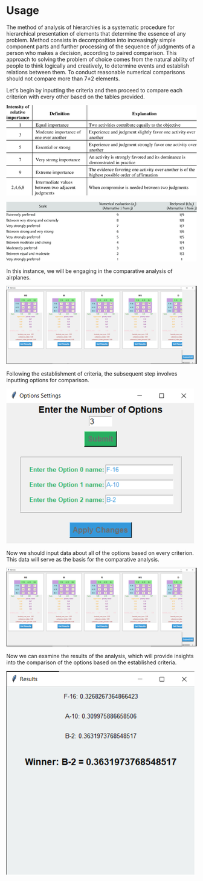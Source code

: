 # Usage

The method of analysis of hierarchies is a systematic procedure for hierarchical
presentation of elements that determine the essence of any problem. Method
consists in decomposition into increasingly simple component parts and further
processing of the sequence of judgments of a person who makes a decision, according to
paired comparison. This approach to solving the problem of choice comes from
the natural ability of people to think logically and creatively, to determine events and
establish relations between them. To conduct reasonable
numerical comparisons should not compare more than 7±2 elements.

Let's begin by inputting the criteria and then proceed to compare each criterion with every other based on the tables provided.

![Saatys-scale1](https://github.com/Bohdan-Somriakov/decision_maker/blob/main/assets/criteria_description/Saatys-scale-of-relative-importance.png)

![Saatys-scale2](https://github.com/Bohdan-Somriakov/decision_maker/blob/main/assets/criteria_description/Saatys-scale-of-relative-importance-SAATY-2005.png)

In this instance, we will be engaging in the comparative analysis of airplanes.

![criteria](https://github.com/Bohdan-Somriakov/decision_maker/blob/main/assets/program_output/compare.png)

Following the establishment of criteria, the subsequent step involves inputting options for comparison.

![options](https://github.com/Bohdan-Somriakov/decision_maker/blob/main/assets/program_output/options.png)

Now we should input data about all of the options based on every criterion. This data will serve as the basis for the comparative analysis.

![compare](https://github.com/Bohdan-Somriakov/decision_maker/blob/main/assets/program_output/compare.png)

Now we can examine the results of the analysis, which will provide insights into the comparison of the options based on the established criteria.

![results](https://github.com/Bohdan-Somriakov/decision_maker/blob/main/assets/program_output/results.png)